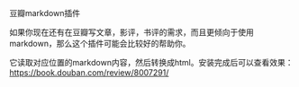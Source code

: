 豆瓣markdown插件

如果你现在还有在豆瓣写文章，影评，书评的需求，而且更倾向于使用
markdown，那么这个插件可能会比较好的帮助你。

它读取对应位置的markdown内容，然后转换成html。安装完成后可以查看效果：https://book.douban.com/review/8007291/


